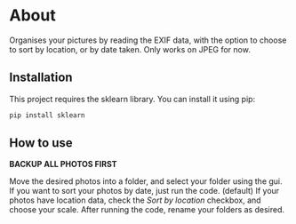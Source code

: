 # About
Organises your pictures by reading the EXIF data, with the option to choose to sort by location, or by date taken. Only works on JPEG for now.

## Installation
This project requires the sklearn library. You can install it using pip:

```bash
pip install sklearn
```

## How to use
**BACKUP ALL PHOTOS FIRST**

Move the desired photos into a folder, and select your folder using the gui.
If you want to sort your photos by date, just run the code. (default)
If your photos have location data, check the _Sort by location_ checkbox, and choose your scale.
After running the code, rename your folders as desired.







